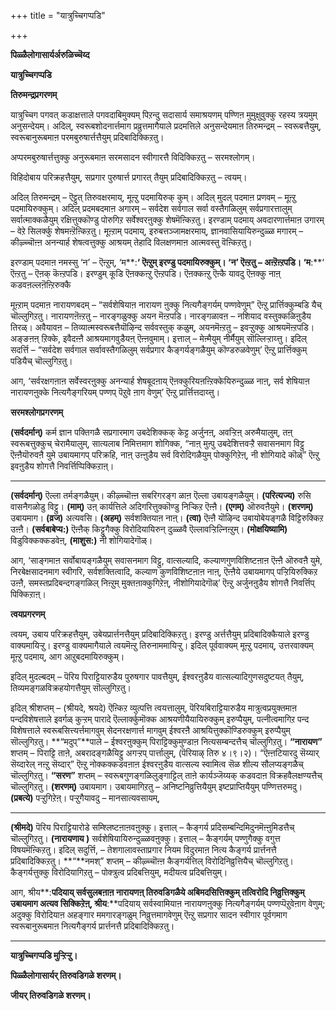 +++
title = "यात्रुच्चिगप्पडि"

+++


**पिळ्ळैलोगासार्यर्अरुळिच्चॆय्द**

**यात्रुच्चिगप्पडि**

**तिरुमन्द्रप्रगरणम्**

यात्रुच्चिग पगवत् कडाक्षत्ताले पगवदाबिमुक्यम् पिऱन्दु सदासार्य समाश्रयणम् पण्णिऩ मुमुक्षुवुक्कु रहस्य त्रयमुम् अनुसन्देयम्। अदिल्, स्वरूबशोदनार्त्तमाग प्रव्रुत्तमागैयाले प्रदमत्तिले अनुसन्देयमाऩ तिरुमन्द्रम् – स्वरूबत्तैयुम्, स्वरूबानुरूबमाऩ परमबुरुषार्त्तत्तैयुम् प्रदिबादिक्किऱतु।

अप्परमबुरुषार्त्तत्तुक्कु अनुरूबमाऩ सरमसादन स्वीगारत्तै विदिक्किऱतु – सरमश्लोगम्।

विहिदोबाय परिक्रहत्तैयुम्, सप्रगार पुरुषार्त्त प्रगारत् तैयुम् प्रदिबादिक्किऱतु – त्वयम्।

अदिल् तिरुमन्द्रम् – ऎट्टुत् तिरुवक्षरमाय्, मूऩ्ऱु पदमायिरुक् कुम्। अदिल् मुदल् पदमाऩ प्रणवम् – मूऩ्ऱु पदमायिरुक्कुम्। अदिल् प्रदमबदमाऩ अगारम् – सर्वदेश सर्वगाल सर्वा वस्तैगळिलुम् सर्वप्रगारत्तालुम् सर्वात्माक्कळैयुम् रक्षित्तुक्कॊण्डु पोरुगिऱ सर्वेश्वरऩुक्कु शेषमॆऩ्किऱतु। इरण्डाम् पदमाय् अवदारणार्त्तमाऩ उगारम् – वेऱे सिलर्क्कु शेषमऩ्ऱॆऩ्किऱतु। मूऩ्ऱाम् पदमाय्, इरुबत्तञ्जामक्षरमाय्, ज्ञानवासियायिरुन्दुळ्ळ मगारम् – कीऴ्च्चॊऩ्ऩ अनन्यार्ह शेषत्वत्तुक्कु आश्रयम् तेहादि विलक्षणमाऩ आत्मवस्तु वॆऩ्किऱतु।

इरण्डाम् पदमाऩ नमस्सु ‘न’ – ऎऩ्ऱुम्, ‘म**:**‘ ऎऩ्ऱुम् इरण्डु पदमायिरुक्कुम्। ‘न’ ऎऩ्ऱतु – अऩ्ऱॆऩ्ऱपडि। ‘म**:**‘ ऎऩ्ऱतु – ऎऩक् कॆऩ्ऱपडि। इरण्डुम् कूडि ऎऩक्कऩ्ऱु ऎऩ्ऱपडि। ऎऩक्कऩ्ऱु ऎऩ्कै यावदु ऎऩक्कु नाऩ् कडवऩल्लऩॆऩ्ऱिरुक्कै

मूऩ्ऱाम् पदमाऩ नारायणबदम् – “सर्वशेषियाऩ नारायण ऩुक्कु नित्यगैङ्गर्यम् पण्णवेणुम्” ऎऩ्ऱु प्रार्त्तिक्कुम्बडि यैच् चॊल्लुगिऱतु। नारायणऩॆऩ्ऱतु – नारङ्गळुक्कु अयन मॆऩ्ऱपडि। नारङ्गळावऩ – नशियाद वस्तुक्कळिऩुडैय तिरळ्। अवैयावऩ – तिव्यात्मस्वरूबत्तैयॊऴिन्द सर्ववस्तुक् कळुम्, अयनमॆऩ्ऱतु – इवऱ्ऱुक्कु आश्रयमॆऩ्ऱपडि। अङ्ङऩऩ् ऱिक्के, इवैदऩ्ऩै आश्रयमागवुडैयऩ् ऎऩ्ऩवुमाम्। इत्ताल् – मेऩ्मैयुम् नीर्मैयुम् सॊल्लिऱ्ऱाय्त्तु। इदिल् सदर्त्ति – “सर्वदेश सर्वगाल सर्वावस्तैगळिलुम् सर्वप्रगार कैङ्गर्यङ्गळैयुम् कॊण्डरुळवेणुम्’ ऎऩ्ऱु प्रार्त्तिक्कुम् पडियैच् चॊल्लुगिऱतु।

आग, ‘सर्वरक्षगऩाऩ सर्वेस्वरऩुक्कु अनन्यार्ह शेषबूदऩाय् ऎऩक्कुरियऩऩ्ऱिक्केयिरुन्दुळ्ळ नाऩ्, सर्व शेषियाऩ नारायणऩुक्के नित्यगैङ्गरियम् पण्णप् पॆऱुवे ऩाग वेणुम्’ ऎऩ्ऱु प्रार्त्तित्तदाय्त्तु।

**सरमश्लोगप्रगरणम्**

**(सर्वदर्मान्)** कर्म ज्ञान पक्तिगळै सप्रगारमाग उबदेशिक्कक् केट्ट अर्जुनऩ्, अवऱ्ऱिऩ् अरुमैयालुम्, तऩ् स्वरूबत्तुक्कुच् चेरामैयालुम्, सात्यलाब निमित्तमाग शोगिक्क, “नाऩ् मुऩ्पु उबदेशित्तवऱ्ऱै सवासनमाग विट्टु ऎऩ्ऩैयॊरुवऩै युमे उबायमागप् परिक्रहि, नाऩ् उऩ्ऩुडैय सर्व विरोदिगळैयुम् पोक्कुगिऱेऩ्, नी शोगियादे कॊळ्” ऎऩ्ऱु इवऩुडैय शोगत्तै निवर्त्तिप्पिक्किऱाऩ्।

****

**(सर्वदर्मान्)** ऎल्ला तर्मङ्गळैयुम्। कीऴ्च्चॊऩ्ऩ सबरिगरङ्ग ळाऩ ऎल्ला उबायङ्गळैयुम्। **(परित्यज्य)** रुसि वासनैगळोडु विट्टु। **(माम्)** उऩ् कार्यत्तिले अदिगरित्तुक्कॊण्डु निऱ्किऱ ऎऩ्ऩै। **(एगम्)** ऒरुवऩैयुमे। **(शरणम्)** उबायमाग। **(व्रज)** अत्यवसि। **(अहम्)** सर्वशक्तियाऩ नाऩ्। **(त्वा)** ऎऩ्ऩै यॊऴिन्द उबायोबेयङ्गळै विट्टिरुक्किऱ उऩ्ऩै। **(सर्वबाबेप्य:)** ऎऩ्ऩैक् किट्टुगैक्कु विरोदियायिरुन् दुळ्ळवै ऎल्लावऱ्ऱिल्निऩ्ऱुम्। **(मोक्षयिष्यामि)** विडुविक्कक्कडवेऩ्, **(माशुस:)** नी शोगियादेगॊळ्।

आग, ‘साङ्गमाऩ सर्वोबायङ्गळैयुम् सवासनमाग विट्टु, वात्सल्यादि, कल्याणगुणविशिष्टऩाऩ ऎऩ्ऩै ऒरुवऩै युमे, निरबेक्षसादनमाग स्वीगरि, सर्वशक्तित्वादि, कल्याण कुणविशिष्टऩाऩ नाऩ्, ऎऩ्ऩैये उबायमागप् पऱ्ऱियिरुक्किऱ उऩ्ऩै, समस्तप्रदिबन्दगङ्गळिल् निऩ्ऱुम् मुक्तऩाक्कुगिऱेऩ्, नीशोगियादेगॊळ्’ ऎऩ्ऱु अर्जुनऩुडैय शोगत्तै निवर्त्तिप् पिक्किऱाऩ्।

**त्वयप्रगरणम्**

त्वयम्, उबाय परिक्रहत्तैयुम्, उबेयप्रार्त्तनत्तैयुम् प्रदिबादिक्किऱतु। इरण्डु अर्त्तत्तैयुम् प्रदिबादिक्कैयाले इरण्डु वाक्यमायिऱ्ऱु। इरण्डु वाक्यमागैयाले त्वयमॆऩ्ऱु तिरुनाममायिऱ्ऱु। इदिल् पूर्ववाक्यम् मूऩ्ऱु पदमाय्, उत्तरवाक्यम् मूऩ्ऱु पदमाय्, आग आऱुबदमायिरुक्कुम्।

इदिल् मुदल्बदम् – पॆरिय पिराट्टियारुडैय पुरुषगार पावत्तैयुम्, ईश्वरऩुडैय वात्सल्यादिगुणसदुष्टयत् तैयुम्, तिव्यमङ्गळविक्रहयोगत्तैयुम् सॊल्लुगिऱतु।

इदिल् श्रीशप्तम् – (श्रीयदे, श्रयदे) ऎऩ्किऱ व्युत्पत्ति त्वयत्तालुम्, पॆरियबिराट्टियारुडैय मात्रुत्वप्रयुक्तमाऩ पन्दविशेषत्ताले इवर्गळ् कुऱ्ऱम् पारादे ऎल्लार्क्कुमॊक्क आश्रयणीयैयायिरुक्कुम् इरुप्पैयुम्, पत्नीत्वमागिऱ पन्द विशेषत्ताले स्वरूबसित्त्यर्त्तमागवुम् सेदनरक्षणार्त्त मागवुम् ईश्वरऩै आश्रयित्तुक्कॊण्डिरुक्कुम् इरुप्पैयुम् सॊल्लुगिऱतु। **“मदुप्”**पाले – ईश्वरऩुक्कुम् पिराट्टिक्कुमुण्डाऩ नित्यसम्बन्दत्तैच् चॊल्लुगिऱतु। **“नारायण”** शप्तम् – पिराट्टि ताऩे, अबरादङ्गळैयिट्टु अगऱ्ऱप् पार्त्तालुम्, (पॆरियाऴ् तिरु ४।९।२)। “ऎऩ्ऩटियारदु सॆय्यार् सॆय्दारेल् नऩ्ऱु सॆय्दार्” ऎऩ्ऱु नोक्कक्कडवऩाऩ ईश्वरऩुडैय वात्सल्य स्वामित्व सॆळ शील्य सौलप्यङ्गळैच् चॊल्लुगिऱतु। **“सरण”** शप्तम् – स्वरूबगुणङ्गळिलुङ्गाट्टिल् ताऩे कार्यञ्जॆय्यक् कडवदाऩ विक्रहवैलक्षण्यत्तैच् चॊल्लुगिऱतु। **(शरणम्)** उबायमाग। उबायमागिऱतु – अनिष्टनिव्रुत्तियैयुम् इष्टप्राप्तियैयुम् पण्णित्तरुमदु। **(प्रबत्ये)** पऱ्ऱुगिऱेऩ्। पऱ्ऱुगैयावदु – मानसात्यवसायम्,

****

**(श्रीमदे)** पॆरिय पिराट्टियारोडे सम्श्लिष्टऩाऩवऩुक्कु। इत्ताल् – कैङ्गर्य प्रदिसम्बन्दिमिदुनमॆऩ्ऩुमिडत्तैच् चॊल्लुगिऱतु। **(नारायणाय )** सर्वशेषियायिरुन्दुळ्ळवऩुक्कु। इत्ताल् – कैङ्गर्यम् पण्णुगैक्कु वगुत्त विषयमॆऩ्किऱतु। इदिल् सदुर्त्ति, – तेशगालावस्ताप्रगार नियम विदुरमाऩ नित्य कैङ्गर्य प्रार्त्तनत्तै प्रदिबादिक्किऱतु। **“**नमश्” शप्तम् – कीऴ्च्चॊऩ्ऩ कैङ्गर्यत्तिल् विरोदिनिव्रुत्तियैच् चॊल्लुगिऱतु। कैङ्गर्यत्तुक्कु विरोदियागिऱतु – पोक्त्रुत्व प्रदिबत्तियुम्, मदीयत्व प्रदिबत्तियुम्।

आग, श्रीय**:**पदियाय् सर्वसुलबऩाऩ नारायणऩ् तिरुवडिगळैये अबिमदसित्तिक्कुम् तत्विरोदि निव्रुत्तिक्कुम् उबायमाग अत्यव सिक्किऱेऩ्, श्रीय**:**पदियाय् सर्वस्वामियाऩ नारायणऩुक्कु नित्यगैङ्गर्यम् पण्णप्पॆऱुवेऩाग वेणुम्; अदुक्कु विरोदियाऩ अहङ्गार ममगारङ्गळुम् निव्रुत्तमागवेणुम् ऎऩ्ऱु सप्रगार सादन स्वीगार पूर्वगमाग स्वरूबानुरूबमाऩ नित्यगैङ्गर्य प्रार्त्तनत्तै प्रदिबादिक्किऱतु।

****

**यात्रुच्चिगप्पडि मुऱ्ऱिऱ्ऱु।**

**पिळ्ळैलोगासार्यर् तिरुवडिगळे शरणम्।**

**जीयर् तिरुवडिगळे शरणम्।**

